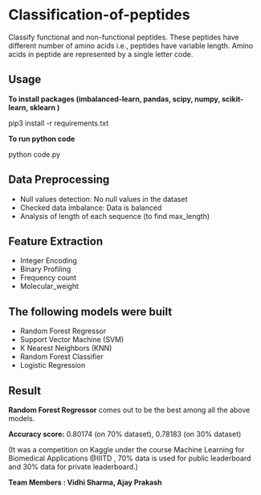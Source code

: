 # Classification-of-peptides

Classify functional and non-functional peptides. These peptides have different number of amino acids i.e., peptides have variable length. Amino acids in peptide are represented by a single letter code.

## Usage
**To install packages (imbalanced-learn, pandas, scipy, numpy, scikit-learn, sklearn )**

pip3 install -r requirements.txt

**To run python code**

python code.py

## Data Preprocessing
* Null values detection: No null values in the dataset
* Checked data imbalance: Data is balanced
* Analysis of length of each sequence (to find max_length)

## Feature Extraction
* Integer Encoding
* Binary Profiling
* Frequency count
* Molecular_weight

## The following models were built
* Random Forest Regressor
* Support Vector Machine (SVM)
* K Nearest Neighbors (KNN)
* Random Forest Classifier
* Logistic Regression

## Result
**Random Forest Regressor** comes out to be the best among all the above models.

**Accuracy score:** 0.80174 (on 70% dataset), 0.78183 (on 30% dataset)

(It was a competition on Kaggle under the course Machine Learning for Biomedical Applications @IIITD , 70% data is used for public leaderboard and 30% data for private leaderboard.) 

**Team Members : Vidhi Sharma, Ajay Prakash**
